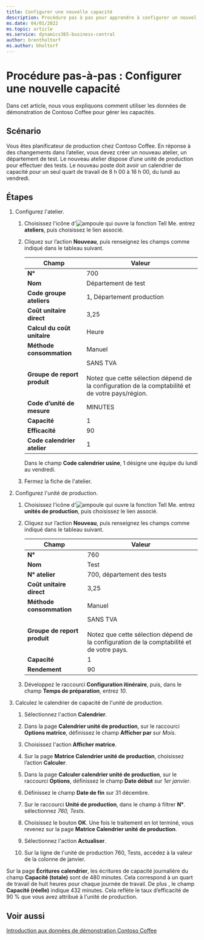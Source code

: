 ```yaml
---
title: Configurer une nouvelle capacité
description: Procédure pas à pas pour apprendre à configurer un nouvel atelier avec un calendrier de capacité pour un seul quart de travail dans Business Central.
ms.date: 04/01/2022
ms.topic: article
ms.service: dynamics365-business-central
author: brentholtorf
ms.author: bholtorf
---
```


# Procédure pas-à-pas : Configurer une nouvelle capacité

Dans cet article, nous vous expliquons comment utiliser les données de démonstration de Contoso Coffee pour gérer les capacités.  

## Scénario

Vous êtes planificateur de production chez Contoso Coffee. En réponse à des changements dans l’atelier, vous devez créer un nouveau atelier, un département de test. Le nouveau atelier dispose d’une unité de production pour effectuer des tests. Le nouveau poste doit avoir un calendrier de capacité pour un seul quart de travail de 8 h 00 à 16 h 00, du lundi au vendredi.  

## Étapes

1. Configurez l'atelier.

    1. Choisissez l'icône d'![ampoule qui ouvre la fonction Tell Me.](../../media/ui-search/search_small.png "Dites-moi ce que vous voulez faire") entrez **ateliers**, puis choisissez le lien associé.  

    2. Cliquez sur l’action **Nouveau**, puis renseignez les champs comme indiqué dans le tableau suivant.  

        |Champ  |Valeur  |
        |---------|---------|
        |**N°** |700|
        |**Nom** |Département de test|
        |**Code groupe ateliers** |1, Département production|
        |**Coût unitaire direct**|3,25|
        |**Calcul du coût unitaire**|Heure|
        |**Méthode consommation**|Manuel|
        |**Groupe de report produit**|SANS TVA</br></br>Notez que cette sélection dépend de la configuration de la comptabilité et de votre pays/région.|
        |**Code d’unité de mesure** |MINUTES|
        |**Capacité** |1|
        |**Efficacité** |90|
        |**Code calendrier atelier** |1|

        Dans le champ **Code calendrier usine**, 1 désigne une équipe du lundi au vendredi.

    3. Fermez la fiche de l'atelier.

2. Configurez l'unité de production.

    1. Choisissez l'icône d'![ampoule qui ouvre la fonction Tell Me.](../../media/ui-search/search_small.png "Dites-moi ce que vous voulez faire") entrez **unités de production**, puis choisissez le lien associé.  

    2. Cliquez sur l’action **Nouveau**, puis renseignez les champs comme indiqué dans le tableau suivant.  

        |Champ  |Valeur  |
        |---------|---------|
        |**N°** |760|
        |**Nom** |Test|
        |**N° atelier** |700, département des tests|
        |**Coût unitaire direct**|3,25|
        |**Méthode consommation**|Manuel|
        |**Groupe de report produit**|SANS TVA</br></br>Notez que cette sélection dépend de la configuration de la comptabilité et de votre pays.|
        |**Capacité** |1|
        |**Rendement** |90|
    3. Développez le raccourci **Configuration itinéraire**, puis, dans le champ **Temps de préparation**, entrez *10*.  

3. Calculez le calendrier de capacité de l'unité de production.  

    1. Sélectionnez l'action **Calendrier**.  

    2. Dans la page **Calendrier unité de production**, sur le raccourci **Options matrice**, définissez le champ **Afficher par** sur *Mois*.  

    3. Choisissez l'action **Afficher matrice**.  

    4. Sur la page **Matrice Calendrier unité de production**, choisissez l’action **Calculer**.  

    5. Dans la page **Calculer calendrier unité de production**, sur le raccourci **Options**, définissez le champ **Date début** sur *1er janvier*.  

    6. Définissez le champ **Date de fin** sur 31 décembre.  

    7. Sur le raccourci **Unité de production**, dans le champ à filtrer **N°**. sélectionnez *760, Tests*.  

    8. Choisissez le bouton **OK**. Une fois le traitement en lot terminé, vous revenez sur la page **Matrice Calendrier unité de production**.  

    9. Sélectionnez l'action **Actualiser**.  

    10. Sur la ligne de l'unité de production 760, Tests, accédez à la valeur de la colonne de janvier.  

Sur la page **Écritures calendrier**, les écritures de capacité journalière du champ **Capacité (totale)** sont de 480 minutes. Cela correspond à un quart de travail de huit heures pour chaque journée de travail. De plus , le champ **Capacité (réelle)** indique 432 minutes. Cela reflète le taux d’efficacité de 90 % que vous avez attribué à l'unité de production.  

## Voir aussi

[Introduction aux données de démonstration Contoso Coffee](../contoso-coffee-intro.md)  
